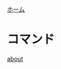 [ホーム](https://github.com/NamagomiNetwork/Namagomi-bot/wiki)

# コマンド

[about](https://github.com/NamagomiNetwork/Namagomi-bot/wiki/command_about)